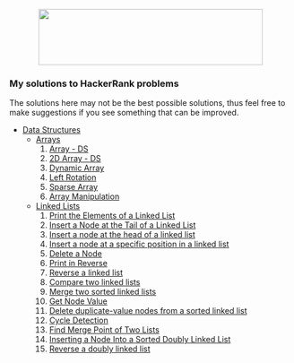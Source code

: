 <p align="center">
  <img width=400" height="100" src="https://blog.hackerrank.com/wp-content/uploads/2017/10/logo_HRwordmark2700x670_2-1.png">
</p>

### My solutions to HackerRank problems

The solutions here may not be the best possible solutions, thus feel free to make suggestions if you see something that can be improved. 

* [Data Structures](https://github.com/xDuraid/HackerRank/tree/main/Data%20Structures)
  * [Arrays](https://github.com/xDuraid/HackerRank/tree/main/Data%20Structures/Arrays)
    1. [Array - DS](https://github.com/xDuraid/HackerRank/blob/main/Data%20Structures/Arrays/Arrays%20-%20DS.cpp)
    2. [2D Array - DS](https://github.com/xDuraid/HackerRank/blob/main/Data%20Structures/Arrays/2D%20Array%20-%20DS.cpp)
    3. [Dynamic Array](https://github.com/xDuraid/HackerRank/blob/main/Data%20Structures/Arrays/Dynamic%20Array.cpp)
    4. [Left Rotation](https://github.com/xDuraid/HackerRank/blob/main/Data%20Structures/Arrays/Left%20Rotation.cpp)
    5. [Sparse Array](https://github.com/xDuraid/HackerRank/blob/main/Data%20Structures/Arrays/Sparse%20Array.cpp)
    6. [Array Manipulation](https://github.com/xDuraid/HackerRank/blob/main/Data%20Structures/Arrays/Array%20Manipulation.cpp)
  * [Linked Lists](https://github.com/xDuraid/HackerRank/tree/main/Data%20Structures/Linked%20Lists)
    1. [Print the Elements of a Linked List](https://github.com/xDuraid/HackerRank/blob/main/Data%20Structures/Linked%20Lists/Print%20the%20Elements%20of%20a%20Linked%20List.cpp)
    2. [Insert a Node at the Tail of a Linked List](https://github.com/xDuraid/HackerRank/blob/main/Data%20Structures/Linked%20Lists/Insert%20a%20Node%20at%20the%20Tail%20of%20a%20Linked%20List.cpp)
    3. [Insert a node at the head of a linked list](https://github.com/xDuraid/HackerRank/blob/main/Data%20Structures/Linked%20Lists/Insert%20a%20node%20at%20the%20head%20of%20a%20linked%20list.cpp)
    4. [Insert a node at a specific position in a linked list](https://github.com/xDuraid/HackerRank/blob/main/Data%20Structures/Linked%20Lists/Insert%20a%20node%20at%20a%20specific%20position%20in%20a%20linked%20list.cpp)
    1. [Delete a Node](https://github.com/xDuraid/HackerRank/blob/main/Data%20Structures/Linked%20Lists/Delete%20a%20Node.cpp)
    6. [Print in Reverse](https://github.com/xDuraid/HackerRank/blob/main/Data%20Structures/Linked%20Lists/Print%20in%20Reverse.cpp)
    7. [Reverse a linked list](https://github.com/xDuraid/HackerRank/blob/main/Data%20Structures/Linked%20Lists/Reverse%20a%20linked%20list.cpp)
    8. [Compare two linked lists](https://github.com/xDuraid/HackerRank/blob/main/Data%20Structures/Linked%20Lists/Compare%20two%20linked%20lists.cpp)
    9. [Merge two sorted linked lists](https://github.com/xDuraid/HackerRank/blob/main/Data%20Structures/Linked%20Lists/Merge%20two%20sorted%20linked%20lists.cpp)
    10. [Get Node Value](https://github.com/xDuraid/HackerRank/blob/main/Data%20Structures/Linked%20Lists/Get%20Node%20Value.cpp)
    11. [Delete duplicate-value nodes from a sorted linked list](https://github.com/xDuraid/HackerRank/blob/main/Data%20Structures/Linked%20Lists/Delete%20duplicate-value%20nodes%20from%20a%20sorted%20linked%20list.cpp)
    12. [Cycle Detection](https://github.com/xDuraid/HackerRank/blob/main/Data%20Structures/Linked%20Lists/Cycle%20Detection.cpp)
    13. [Find Merge Point of Two Lists]()
    14. [Inserting a Node Into a Sorted Doubly Linked List]()
    15. [Reverse a doubly linked list]()
    
